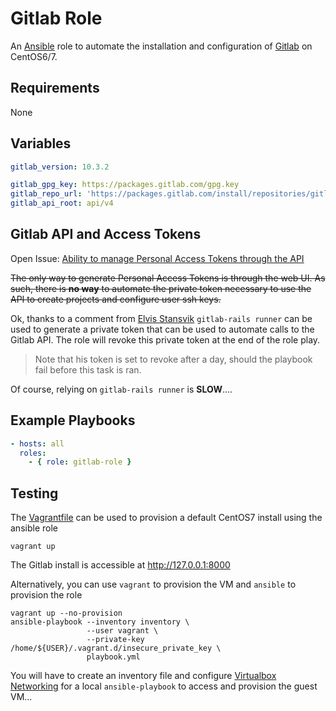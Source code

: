 # Gitlab Role

An [Ansible](https://www.ansible.com/) role to automate the installation and
configuration of [Gitlab](https://gitlab.com/) on CentOS6/7.

## Requirements

None

## Variables

```yaml
gitlab_version: 10.3.2

gitlab_gpg_key: https://packages.gitlab.com/gpg.key
gitlab_repo_url: 'https://packages.gitlab.com/install/repositories/gitlab/gitlab-ce/config_file.repo?os={{ ansible_distribution }}&dist={{ ansible_distribution_major_version }}'
gitlab_api_root: api/v4
```

## Gitlab API and Access Tokens

Open Issue: [Ability to manage Personal Access Tokens through the API](https://gitlab.com/gitlab-org/gitlab-ce/issues/27954)

~~The only way to generate Personal Access Tokens is through the web UI. As such, there is **no way** to automate the private token necessary to use the API to create projects and configure user ssh keys.~~

Ok, thanks to a comment from [Elvis Stansvik](https://gitlab.com/elvstone)
`gitlab-rails runner` can be used to generate a private token that can be used
to automate calls to the Gitlab API. The role will revoke this private token at
the end of the role play.

> Note that his token is set to revoke after a day, should the playbook fail
> before this task is ran.

Of course, relying on `gitlab-rails runner` is **SLOW**....

## Example Playbooks

```yaml
- hosts: all
  roles:
    - { role: gitlab-role }
```

## Testing

The [Vagrantfile](https://www.vagrantup.com/) can be used to provision a
default CentOS7 install using the ansible role

```console
vagrant up
```

The Gitlab install is accessible at http://127.0.0.1:8000

Alternatively, you can use `vagrant` to provision the VM and `ansible` to
provision the role

```console
vagrant up --no-provision
ansible-playbook --inventory inventory \
                 --user vagrant \
                 --private-key /home/${USER}/.vagrant.d/insecure_private_key \
                 playbook.yml
```

You will have to create an inventory file and configure [Virtualbox
Networking](https://www.vagrantup.com/docs/networking/) for a local
`ansible-playbook` to access and provision the guest VM...
